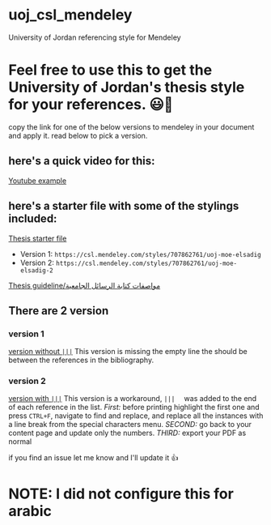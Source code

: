 # uoj_csl_mendeley
University of Jordan referencing style for Mendeley 

# Feel free to use this to get the University of Jordan's thesis style for your references. 😃🚀

copy the link for one of the below versions to mendeley in your document and apply it.
read below to pick a version.

## here's a quick video for this:
[Youtube example]()

## here's a starter file with some of the stylings included:
[Thesis starter file]()

- Version 1: `https://csl.mendeley.com/styles/707862761/uoj-moe-elsadig`
- Version 2: `https://csl.mendeley.com/styles/707862761/uoj-moe-elsadig-2`

[Thesis guideline/مواصفات كتابة الرسائل الجامعية](https://graduatedstudies.ju.edu.jo/ar/arabic/FacultyForms/%D8%AF%D9%84%D9%8A%D9%84%20%D9%83%D8%AA%D8%A7%D8%A8%D8%A9%20%D8%A7%D9%84%D8%B1%D8%B3%D8%A7%D8%A6%D9%84%20%D8%A7%D9%84%D8%AC%D8%A7%D9%85%D8%B9%D9%8A%D8%A9.pdf)

## There are 2 version
### version 1
[version without `|||`](https://csl.mendeley.com/styles/707862761/uoj-moe-elsadig-2)
This version is missing the empty line the should be between the references in the bibliography.

### version 2
[version with `|||`](https://csl.mendeley.com/styles/707862761/uoj-moe-elsadig)
This version is a workaround, `|||  ` was added to the end of each reference in the list.
*First:* before printing highlight the first one and press `CTRL+F`, navigate to find and replace, and replace all the instances with a line break from the special characters menu. 
*SECOND:* go back to your content page and update only the numbers. 
*THIRD:* export your PDF as normal


if you find an issue let me know and I'll update it 👍


# NOTE: I did not configure this for arabic
